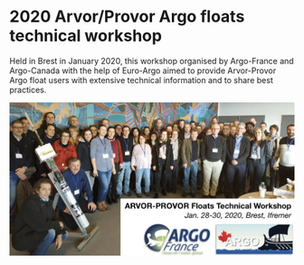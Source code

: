 # 2020 Arvor/Provor Argo floats technical workshop

Held in Brest in January 2020, this workshop organised by Argo-France and Argo-Canada with the help of Euro-Argo aimed 
to provide Arvor-Provor Argo float users with extensive technical information and to share best practices. 

![Group Picture](Group_picture_banner_light.jpg)

